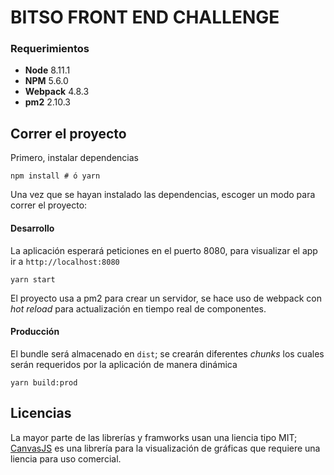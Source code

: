 # BITSO FRONT END CHALLENGE

### Requerimientos

* **Node** 8.11.1
* **NPM** 5.6.0
* **Webpack** 4.8.3
* **pm2** 2.10.3

## Correr el proyecto

Primero, instalar dependencias

```
npm install # ó yarn
```

Una vez que se hayan instalado las dependencias, escoger un modo para correr el proyecto:

#### Desarrollo

La aplicación esperará peticiones en el puerto 8080, para visualizar el app ir a `http://localhost:8080`

```
yarn start
```

El proyecto usa a pm2 para crear un servidor, se hace uso de webpack con _hot reload_ para actualización en tiempo real de componentes.

#### Producción

El bundle será almacenado en `dist`; se crearán diferentes _chunks_ los cuales serán requeridos por la aplicación de manera dinámica

```
yarn build:prod
```

## Licencias

La mayor parte de las librerías y framworks usan una liencia tipo MIT; [CanvasJS](https://canvasjs.com) es una librería para la visualización de gráficas que requiere una liencia para uso comercial.
